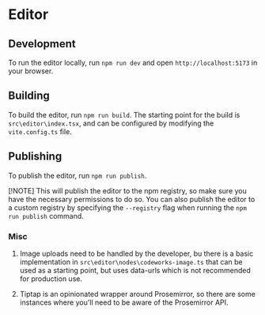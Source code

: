 # Editor

## Development

To run the editor locally, run `npm run dev` and open `http://localhost:5173` in your browser.

## Building

To build the editor, run `npm run build`. The starting point for the build is `src\editor\index.tsx`, and can be configured by modifying the `vite.config.ts` file.

## Publishing

To publish the editor, run `npm run publish`.

[!NOTE] This will publish the editor to the npm registry, so make sure you have the necessary permissions to do so. You can also publish the editor to a custom registry by specifying the `--registry` flag when running the `npm run publish` command.

### Misc

1. Image uploads need to be handled by the developer, bu there is a basic implementation in `src\editor\nodes\codeworks-image.ts` that can be used as a starting point, but uses data-urls which is not recommended for production use.

2. Tiptap is an opinionated wrapper around Prosemirror, so there are some instances where you'll need to be aware of the Prosemirror API.
